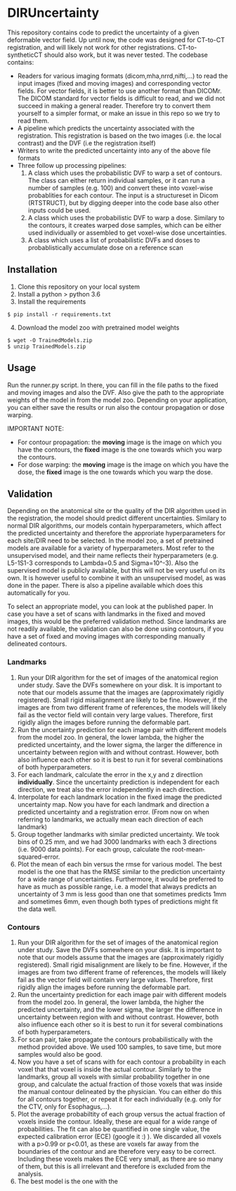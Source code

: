 # DIRUncertainty
This repository contains code to predict the uncertainty of a given deformable vector field. Up until now, the code was designed for CT-to-CT registration, and will likely not work for other registrations. CT-to-syntheticCT should also work, but it was never tested. The codebase contains:
- Readers for various imaging formats (dicom,mha,nrrd,nifti,...) to read the input images (fixed and moving images) and corresponding vector fields. For vector fields, it is better to use another format than DICOMr. The DICOM standard for vector fields is difficult to read, and we did not succeed in making a general reader. Therefore try to convert them yourself to a simpler format, or make an issue in this repo so we try to read them.
- A pipeline which predicts the uncertainty associated with the registration. This registration is based on the two images (i.e. the local contrast) and the DVF (i.e the registration itself)
- Writers to write the predicted uncertainty into any of the above file formats
- Three follow up processing pipelines:
  1. A class which uses the probabilistic DVF to warp a set of contours. The class can either return individual samples, or it can run a number of samples (e.g. 100) and convert these into voxel-wise probablities for each contour. The input is a structureset in Dicom (RTSTRUCT), but by digging deeper into the code base also other inputs could be used.
  2. A class which uses the probabilistic DVF to warp a dose. Similary to the contours, it creates warped dose samples, which can be either used individually or assembled to get voxel-wise dose uncertainties.
  3. A class which uses a list of probabilistic DVFs and doses to probablistically accumulate dose on a reference scan

## Installation
1. Clone this repository on your local system
2. Install a python > python 3.6
3. Install the requirements 
```
$ pip install -r requirements.txt
```
4. Download the model zoo with pretrained model weights
```
$ wget -O TrainedModels.zip 
$ unzip TrainedModels.zip
```

## Usage
Run the runner.py script. In there, you can fill in the file paths to the fixed and moving images and also the DVF. Also give the path to the appropriate weights of the model in from the model zoo. Depending on your application, you can either save the results or run also the contour propagation or dose warping.

IMPORTANT NOTE: 

- For contour propagation: the **moving** image is the image on which you have the contours, the **fixed** image is the one towards which you warp the contours.
- For dose warping: the **moving** image is the image on which you have the dose, the **fixed** image is the one towards which you warp the dose.

## Validation

Depending on the anatomical site or the quality of the DIR algorithm used in the registration, the model should predict different uncertainties. Similary to normal DIR algorithms, our models contain hyperparameters, which affect the predicted uncertainty and therefore the approriate hyperparameters for each site/DIR need to be selected. In the model zoo, a set of pretrained models are available for a variety of hyperparameters. Most refer to the unsupervised model, and their name reflects their hyperparameters (e.g. L5-1S1-3 corresponds to Lambda=0.5 and Sigma=10^-3). Also the supervised model is publicly available, but this will not be very useful on its own. It is however useful to combine it with an unsupervised model, as was done in the paper. There is also a pipeline available which does this automatically for you.

To select an appropriate model, you can look at the published paper. In case you have a set of scans with landmarks in the fixed and moved images, this would be the preferred validation method. Since landmarks are not readily available, the validation can also be done using contours, if you have a set of fixed and moving images with corresponding manually delineated contours.
### Landmarks

1. Run your DIR algorithm for the set of images of the anatomical region under study. Save the DVFs somewhere on your disk. It is important to note that our models assume that the images are (approximately rigidly registered). Small rigid misalignment are likely to be fine. However, if the images are from two different frame of references, the models will likely fail as the vector field will contain very large values. Therefore, first rigidly align the images before running the deformable part.
2. Run the uncertainty prediction for each image pair with different models from the model zoo. In general, the lower lambda, the higher the predicted uncertainty, and the lower sigma, the larger the difference in uncertainty between region with and without contrast. However, both also influence each other so it is best to run it for several combinations of both hyperparameters. 
3. For each landmark, calculate the error in the x,y and z directlion **individually**. Since the uncertainty prediction is independent for each direction, we treat also the error independently in each direction.
4. Interpolate for each landmark location in the fixed image the predicted uncertainty map. Now you have for each landmark and direction a predicted uncertainty and a registration error. (From now on when referring to landmarks, we actually mean each direction of each landmark)
5. Group together landmarks with similar predicted uncertainty. We took bins of 0.25 mm, and we had 3000 landmarks with each 3 directions (i.e. 9000 data points). For each group, calculate the root-mean-squared-error. 
6. Plot the mean of each bin versus the rmse for various model. The best model is the one that has the RMSE similar to the prediction uncertainty for a wide range of uncertainties. Furthermore, it would be preferred to have as much as possible range, i.e. a model that always predicts an uncertainty of 3 mm is less good than one that sometimes predicts 1mm and sometimes 6mm, even though both types of predictions might fit the data well.

### Contours

1. Run your DIR algorithm for the set of images of the anatomical region under study. Save the DVFs somewhere on your disk. It is important to note that our models assume that the images are (approximately rigidly registered). Small rigid misalignment are likely to be fine. However, if the images are from two different frame of references, the models will likely fail as the vector field will contain very large values. Therefore, first rigidly align the images before running the deformable part.
2. Run the uncertainty prediction for each image pair with different models from the model zoo. In general, the lower lambda, the higher the predicted uncertainty, and the lower sigma, the larger the difference in uncertainty between region with and without contrast. However, both also influence each other so it is best to run it for several combinations of both hyperparameters. 
3. For scan pair, take propagate the contours probabilistically with the method provided above. We used 100 samples, to save time, but more samples would also be good. 
4. Now you have a set of scans with for each contour a probability in each voxel that that voxel is inside the actual contour. Similarly to the landmarks, group all voxels with similar probability together in one group, and calculate the actual fraction of those voxels that was inside the manual contour delineated by the physician. You can either do this for all contours together, or repeat it for each individually (e.g. only for the CTV, only for Esophagus,...). 
5. Plot the average probabiltity of each group versus the actual fraction of voxels inside the contour. Ideally, these are equal for a wide range of probabilities. The fit can also be quantified in one single value, the expected calibration error (ECE) (google it :) ). We discarded all voxels with a p>0.99 or p<0.01, as these are voxels far away from the boundaries of the contour and are therefore very easy to be correct. Including these voxels makes the ECE very small, as there are so many of them, but this is all irrelevant and therefore is excluded from the analysis.
6. The best model is the one with the 
